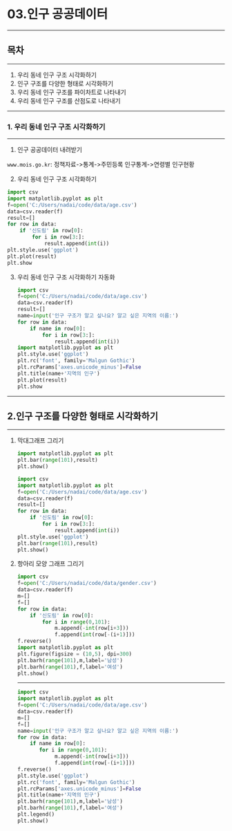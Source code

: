 # 03.인구 공공데이터

---

## 목차

---

1. 우리 동네 인구 구조 시각화하기
2. 인구 구조를 다양한 형태로 시각화하기
3. 우리 동네 인구 구조를 파이차트로 나타내기
4. 우리 동네 인구 구조를 산점도로 나타내기

---

### 1. 우리 동네 인구 구조 시각화하기

---

1.  인구 공공데이터 내려받기

   `www.mois.go.kr`: 정책자료->통계->주민등록 인구통계->연령별 인구현황

2.  우리 동네 인구 구조 시각화하기

   ```python
   import csv
   import matplotlib.pyplot as plt
   f=open('C:/Users/nadai/code/data/age.csv')
   data=csv.reader(f)
   result=[]
   for row in data:
       if '신도림' in row[0]:
           for i in row[3:]:
               result.append(int(i))
   plt.style.use('ggplot')
   plt.plot(result)
   plt.show
   ```

3. 우리 동네 인구 구조 시각화하기 자동화

   ```python
   import csv
   f=open('C:/Users/nadai/code/data/age.csv')
   data=csv.reader(f)
   result=[]
   name=input('인구 구조가 알고 싶나요? 알고 싶은 지역의 이름:')
   for row in data:
       if name in row[0]:
           for i in row[3:]:
               result.append(int(i))
   import matplotlib.pyplot as plt
   plt.style.use('ggplot')
   plt.rc('font', family='Malgun Gothic')
   plt.rcParams['axes.unicode_minus']=False
   plt.title(name+'지역의 인구')
   plt.plot(result)
   plt.show
   ```

---

## 2.인구 구조를 다양한 형태로 시각화하기

---

1. 막대그래프 그리기

   ```python
   import matplotlib.pyplot as plt
   plt.bar(range(101),result)
   plt.show()
   ```

   ```python
   import csv
   import matplotlib.pyplot as plt
   f=open('C:/Users/nadai/code/data/age.csv')
   data=csv.reader(f)
   result=[]
   for row in data:
       if '신도림' in row[0]:
           for i in row[3:]:
               result.append(int(i))
   plt.style.use('ggplot')
   plt.bar(range(101),result)
   plt.show()
   ```

2. 항아리 모양 그래프 그리기

   ```python
   import csv
   f=open('C:/Users/nadai/code/data/gender.csv')
   data=csv.reader(f)
   m=[]
   f=[]
   for row in data:
       if '신도림' in row[0]:
           for i in range(0,101):
               m.append(-int(row[i+3]))
               f.append(int(row[-(i+1)]))
   f.reverse()
   import matplotlib.pyplot as plt
   plt.figure(figsize = (10,5), dpi=300)
   plt.barh(range(101),m,label='남성')
   plt.barh(range(101),f,label='여성')
   plt.show()
   ```

   ---

   ```python
   import csv
   import matplotlib.pyplot as plt
   f=open('C:/Users/nadai/code/data/age.csv')
   data=csv.reader(f)
   m=[]
   f=[]
   name=input('인구 구조가 알고 싶나요? 알고 싶은 지역의 이름:')
   for row in data:
       if name in row[0]:
          for i in range(0,101):
               m.append(-int(row[i+3]))
               f.append(int(row[-(i+1)]))
   f.reverse()
   plt.style.use('ggplot')
   plt.rc('font', family='Malgun Gothic')
   plt.rcParams['axes.unicode_minus']=False
   plt.title(name+'지역의 인구')
   plt.barh(range(101),m,label='남성')
   plt.barh(range(101),f,label='여성')
   plt.legend()
   plt.show()
   ```

   

